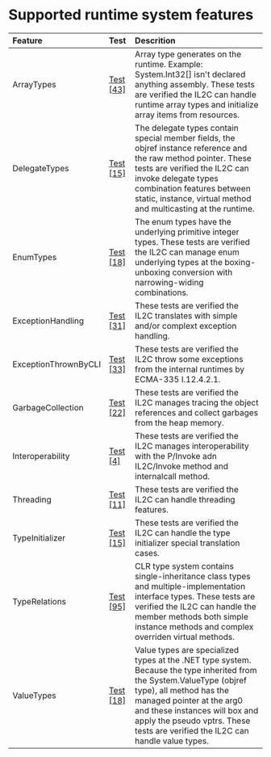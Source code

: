 # Supported runtime system features


Feature | Test | Descrition
|:---|:---|:---|
| ArrayTypes | [Test [43]](../tests/IL2C.Core.Test.Target/RuntimeSystems/ArrayTypes) | Array type generates on the runtime. Example: System.Int32[] isn't declared anything assembly. These tests are verified the IL2C can handle runtime array types and initialize array items from resources. |
| DelegateTypes | [Test [15]](../tests/IL2C.Core.Test.Target/RuntimeSystems/DelegateTypes) | The delegate types contain special member fields, the objref instance reference and the raw method pointer. These tests are verified the IL2C can invoke delegate types combination features between static, instance, virtual method and multicasting at the runtime. |
| EnumTypes | [Test [18]](../tests/IL2C.Core.Test.Target/RuntimeSystems/EnumTypes) | The enum types have the underlying primitive integer types. These tests are verified the IL2C can manage enum underlying types at the boxing-unboxing conversion with narrowing-widing combinations. |
| ExceptionHandling | [Test [31]](../tests/IL2C.Core.Test.Target/RuntimeSystems/ExceptionHandling) | These tests are verified the IL2C translates with simple and/or complext exception handling. |
| ExceptionThrownByCLI | [Test [33]](../tests/IL2C.Core.Test.Target/RuntimeSystems/ExceptionThrownByCLI) | These tests are verified the IL2C throw some exceptions from the internal runtimes by ECMA-335 I.12.4.2.1. |
| GarbageCollection | [Test [22]](../tests/IL2C.Core.Test.Target/RuntimeSystems/GarbageCollection) | These tests are verified the IL2C manages tracing the object references and collect garbages from the heap memory. |
| Interoperability | [Test [4]](../tests/IL2C.Core.Test.Target/RuntimeSystems/Interoperability) | These tests are verified the IL2C manages interoperability with the P/Invoke adn IL2C/Invoke method and internalcall method. |
| Threading | [Test [11]](../tests/IL2C.Core.Test.Target/RuntimeSystems/Threading) | These tests are verified the IL2C can handle threading features. |
| TypeInitializer | [Test [15]](../tests/IL2C.Core.Test.Target/RuntimeSystems/TypeInitializer) | These tests are verified the IL2C can handle the type initializer special translation cases. |
| TypeRelations | [Test [95]](../tests/IL2C.Core.Test.Target/RuntimeSystems/TypeRelations) | CLR type system contains single-inheritance class types and multiple-implementation interface types. These tests are verified the IL2C can handle the member methods both simple instance methods and complex overriden virtual methods. |
| ValueTypes | [Test [18]](../tests/IL2C.Core.Test.Target/RuntimeSystems/ValueTypes) | Value types are specialized types at the .NET type system. Because the type inherited from the System.ValueType (objref type), all method has the managed pointer at the arg0 and these instances will box and apply the pseudo vptrs. These tests are verified the IL2C can handle value types. |
